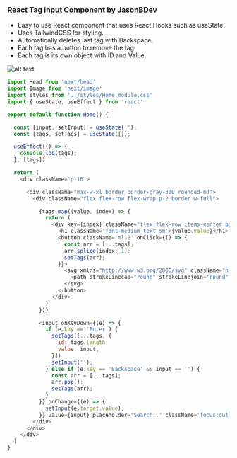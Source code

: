 ### React Tag Input Component by JasonBDev

- Easy to use React component that uses React Hooks such as useState.
- Uses TailwindCSS for styling.
- Automatically deletes last tag with Backspace.
- Each tag has a button to remove the tag.
- Each tag is its own object with ID and Value.

![alt text](https://i.ibb.co/6ZsHLTt/react-tag-input.png)

```javascript
import Head from 'next/head'
import Image from 'next/image'
import styles from '../styles/Home.module.css'
import { useState, useEffect } from 'react'

export default function Home() {

  const [input, setInput] = useState('');
  const [tags, setTags] = useState([]);

  useEffect(() => {
    console.log(tags);
  }, [tags])

  return (
    <div className='p-16'>

      <div className="max-w-xl border border-gray-300 rounded-md">
        <div className="flex flex-row flex-wrap p-2 border w-full">

          {tags.map((value, index) => {
            return (
              <div key={index} className="flex flex-row items-center bg-gray-200 px-3 mr-1 my-1 rounded-xl">
                <h1 className='font-medium text-sm'>{value.value}</h1>
                <button className='ml-2' onClick={() => {
                  const arr = [...tags];
                  arr.splice(index, 1);
                  setTags(arr);
                }}>
                  <svg xmlns="http://www.w3.org/2000/svg" className="h-4 w-4 text-gray-500" fill="none" viewBox="0 0 24 24" stroke="currentColor">
                    <path strokeLinecap="round" strokeLinejoin="round" strokeWidth={2} d="M6 18L18 6M6 6l12 12" />
                  </svg>
                </button>
              </div>
            )
          })}

          <input onKeyDown={(e) => {
            if (e.key == 'Enter') {
              setTags([...tags, {
                id: tags.length,
                value: input,
              }])
              setInput('');
            } else if (e.key == 'Backspace' && input == '') {
              const arr = [...tags];
              arr.pop();
              setTags(arr);
            }
          }} onChange={(e) => {
            setInput(e.target.value);
          }} value={input} placeholder='Search..' className='focus:outline-none ml-2' />
        </div>
      </div>
    </div>
  )
}

```
